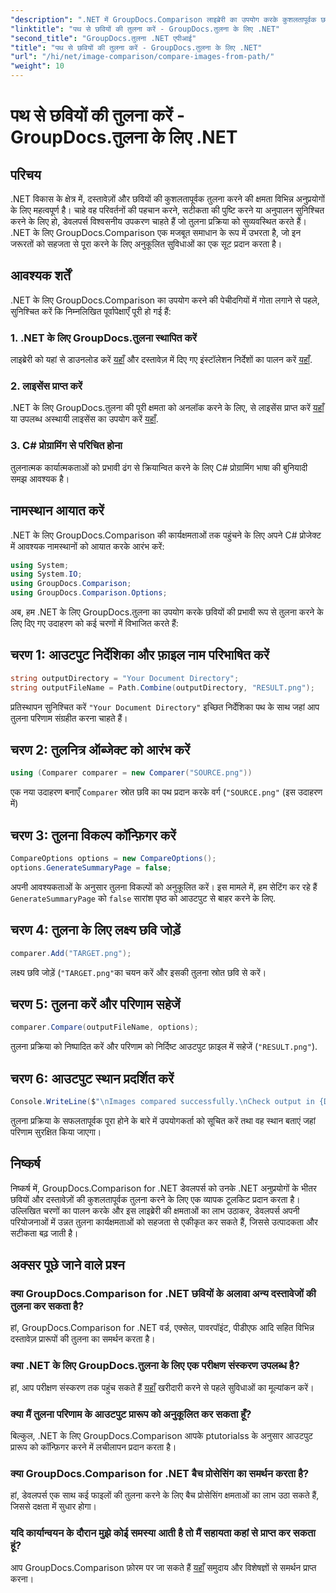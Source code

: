 ```yaml
---
"description": ".NET में GroupDocs.Comparison लाइब्रेरी का उपयोग करके कुशलतापूर्वक छवियों की तुलना करना सीखें। सहज एकीकरण के लिए चरण-दर-चरण मार्गदर्शिका का पालन करें।"
"linktitle": "पथ से छवियों की तुलना करें - GroupDocs.तुलना के लिए .NET"
"second_title": "GroupDocs.तुलना .NET एपीआई"
"title": "पथ से छवियों की तुलना करें - GroupDocs.तुलना के लिए .NET"
"url": "/hi/net/image-comparison/compare-images-from-path/"
"weight": 10
---
```


# पथ से छवियों की तुलना करें - GroupDocs.तुलना के लिए .NET

## परिचय
.NET विकास के क्षेत्र में, दस्तावेज़ों और छवियों की कुशलतापूर्वक तुलना करने की क्षमता विभिन्न अनुप्रयोगों के लिए महत्वपूर्ण है। चाहे वह परिवर्तनों की पहचान करने, सटीकता की पुष्टि करने या अनुपालन सुनिश्चित करने के लिए हो, डेवलपर्स विश्वसनीय उपकरण चाहते हैं जो तुलना प्रक्रिया को सुव्यवस्थित करते हैं। .NET के लिए GroupDocs.Comparison एक मजबूत समाधान के रूप में उभरता है, जो इन जरूरतों को सहजता से पूरा करने के लिए अनुकूलित सुविधाओं का एक सूट प्रदान करता है।
## आवश्यक शर्तें
.NET के लिए GroupDocs.Comparison का उपयोग करने की पेचीदगियों में गोता लगाने से पहले, सुनिश्चित करें कि निम्नलिखित पूर्वापेक्षाएँ पूरी हो गई हैं:
### 1. .NET के लिए GroupDocs.तुलना स्थापित करें
लाइब्रेरी को यहां से डाउनलोड करें [यहाँ](https://releases.groupdocs.com/comparison/net/) और दस्तावेज़ में दिए गए इंस्टॉलेशन निर्देशों का पालन करें [यहाँ](https://tutorials.groupdocs.com/comparison/net/).
### 2. लाइसेंस प्राप्त करें
.NET के लिए GroupDocs.तुलना की पूरी क्षमता को अनलॉक करने के लिए, से लाइसेंस प्राप्त करें [यहाँ](https://purchase.groupdocs.com/buy) या उपलब्ध अस्थायी लाइसेंस का उपयोग करें [यहाँ](https://purchase.groupdocs.com/temporary-license/).
### 3. C# प्रोग्रामिंग से परिचित होना
तुलनात्मक कार्यात्मकताओं को प्रभावी ढंग से क्रियान्वित करने के लिए C# प्रोग्रामिंग भाषा की बुनियादी समझ आवश्यक है।

## नामस्थान आयात करें
.NET के लिए GroupDocs.Comparison की कार्यक्षमताओं तक पहुंचने के लिए अपने C# प्रोजेक्ट में आवश्यक नामस्थानों को आयात करके आरंभ करें:
```csharp
using System;
using System.IO;
using GroupDocs.Comparison;
using GroupDocs.Comparison.Options;
```

अब, हम .NET के लिए GroupDocs.तुलना का उपयोग करके छवियों की प्रभावी रूप से तुलना करने के लिए दिए गए उदाहरण को कई चरणों में विभाजित करते हैं:
## चरण 1: आउटपुट निर्देशिका और फ़ाइल नाम परिभाषित करें
```csharp
string outputDirectory = "Your Document Directory";
string outputFileName = Path.Combine(outputDirectory, "RESULT.png");
```
प्रतिस्थापन सुनिश्चित करें `"Your Document Directory"` इच्छित निर्देशिका पथ के साथ जहां आप तुलना परिणाम संग्रहीत करना चाहते हैं।
## चरण 2: तुलनित्र ऑब्जेक्ट को आरंभ करें
```csharp
using (Comparer comparer = new Comparer("SOURCE.png"))
```
एक नया उदाहरण बनाएँ `Comparer` स्रोत छवि का पथ प्रदान करके वर्ग (`"SOURCE.png"` (इस उदाहरण में)
## चरण 3: तुलना विकल्प कॉन्फ़िगर करें
```csharp
CompareOptions options = new CompareOptions();
options.GenerateSummaryPage = false;
```
अपनी आवश्यकताओं के अनुसार तुलना विकल्पों को अनुकूलित करें। इस मामले में, हम सेटिंग कर रहे हैं `GenerateSummaryPage` को `false` सारांश पृष्ठ को आउटपुट से बाहर करने के लिए.
## चरण 4: तुलना के लिए लक्ष्य छवि जोड़ें
```csharp
comparer.Add("TARGET.png");
```
लक्ष्य छवि जोड़ें (`"TARGET.png"`का चयन करें और इसकी तुलना स्रोत छवि से करें।
## चरण 5: तुलना करें और परिणाम सहेजें
```csharp
comparer.Compare(outputFileName, options);
```
तुलना प्रक्रिया को निष्पादित करें और परिणाम को निर्दिष्ट आउटपुट फ़ाइल में सहेजें (`"RESULT.png"`).
## चरण 6: आउटपुट स्थान प्रदर्शित करें
```csharp
Console.WriteLine($"\nImages compared successfully.\nCheck output in {Directory.GetCurrentDirectory()}.");
```
तुलना प्रक्रिया के सफलतापूर्वक पूरा होने के बारे में उपयोगकर्ता को सूचित करें तथा वह स्थान बताएं जहां परिणाम सुरक्षित किया जाएगा।

## निष्कर्ष
निष्कर्ष में, GroupDocs.Comparison for .NET डेवलपर्स को उनके .NET अनुप्रयोगों के भीतर छवियों और दस्तावेज़ों की कुशलतापूर्वक तुलना करने के लिए एक व्यापक टूलकिट प्रदान करता है। उल्लिखित चरणों का पालन करके और इस लाइब्रेरी की क्षमताओं का लाभ उठाकर, डेवलपर्स अपनी परियोजनाओं में उन्नत तुलना कार्यक्षमताओं को सहजता से एकीकृत कर सकते हैं, जिससे उत्पादकता और सटीकता बढ़ जाती है।
## अक्सर पूछे जाने वाले प्रश्न
### क्या GroupDocs.Comparison for .NET छवियों के अलावा अन्य दस्तावेजों की तुलना कर सकता है?
हां, GroupDocs.Comparison for .NET वर्ड, एक्सेल, पावरपॉइंट, पीडीएफ आदि सहित विभिन्न दस्तावेज़ प्रारूपों की तुलना का समर्थन करता है।
### क्या .NET के लिए GroupDocs.तुलना के लिए एक परीक्षण संस्करण उपलब्ध है?
हां, आप परीक्षण संस्करण तक पहुंच सकते हैं [यहाँ](https://releases.groupdocs.com/) खरीदारी करने से पहले सुविधाओं का मूल्यांकन करें।
### क्या मैं तुलना परिणाम के आउटपुट प्रारूप को अनुकूलित कर सकता हूँ?
बिल्कुल, .NET के लिए GroupDocs.Comparison आपके ptutorialss के अनुसार आउटपुट प्रारूप को कॉन्फ़िगर करने में लचीलापन प्रदान करता है।
### क्या GroupDocs.Comparison for .NET बैच प्रोसेसिंग का समर्थन करता है?
हां, डेवलपर्स एक साथ कई फाइलों की तुलना करने के लिए बैच प्रोसेसिंग क्षमताओं का लाभ उठा सकते हैं, जिससे दक्षता में सुधार होगा।
### यदि कार्यान्वयन के दौरान मुझे कोई समस्या आती है तो मैं सहायता कहां से प्राप्त कर सकता हूं?
आप GroupDocs.Comparison फ़ोरम पर जा सकते हैं [यहाँ](https://forum.groupdocs.com/c/comparison/12) समुदाय और विशेषज्ञों से समर्थन प्राप्त करना।